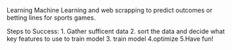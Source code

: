 Learning Machine Learning and web scrapping to predict outcomes or betting lines for sports games.


Steps to Success:
    1. Gather sufficent data 
    2. sort the data and decide what key features to use to train model
    3. train model
    4.optimize
    5.Have fun!

